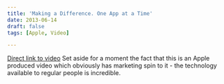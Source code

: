 ```yaml
---
title: 'Making a Difference. One App at a Time'
date: 2013-06-14
draft: false
tags: [Apple, Video]

---
```


[Direct link to video](http://www.youtube.com/watch?v=PGtP6ZQ6Lt8) Set aside for a moment the fact that this is an Apple produced video which obviously has marketing spin to it - the technology available to regular people is incredible.